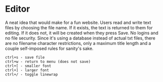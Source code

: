Editor
==========

A neat idea that would make for a fun website. Users read and write text files by choosing the file name. If it exists, the text is returned to them for editing. If it does not, it will be created when they press Save. No logins and no file security. Since it's using a database instead of actual txt files, there are no filename character restrictions, only a maximum title length and a couple self-imposed rules for sanity's sake.

`ctrl+s - save file`  
`ctrl+w - return to menu (does not save)`  
`ctrl+[ - smaller font`  
`ctrl+] - larger font`  
`ctrl+/ - toggle linewrap`